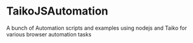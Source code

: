 # TaikoJSAutomation
A bunch of Automation scripts and examples using nodejs and Taiko for various browser automation tasks
